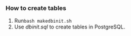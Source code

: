 ### How to create tables
1. Run`bash makedbinit.sh`  
2. Use *dbinit.sql* to create tables in PostgreSQL.